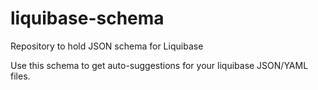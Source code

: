# liquibase-schema
Repository to hold JSON schema for Liquibase

Use this schema to get auto-suggestions for your liquibase JSON/YAML files.
